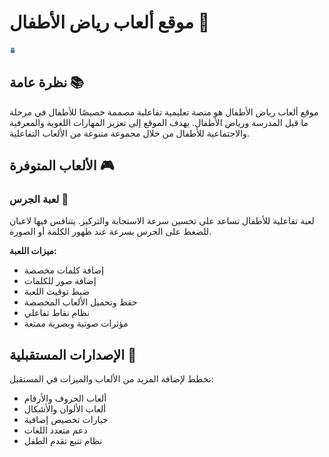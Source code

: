 # موقع ألعاب رياض الأطفال 🧸

<img src="images/teddy-bear.png" alt="شعار دب الطفل" width="10" height="auto">

## نظرة عامة 📚

موقع ألعاب رياض الأطفال هو منصة تعليمية تفاعلية مصممة خصيصًا للأطفال في مرحلة ما قبل المدرسة ورياض الأطفال. يهدف الموقع إلى تعزيز المهارات اللغوية والمعرفية والاجتماعية للأطفال من خلال مجموعة متنوعة من الألعاب التفاعلية.

## الألعاب المتوفرة 🎮

### لعبة الجرس 🔔

لعبة تفاعلية للأطفال تساعد على تحسين سرعة الاستجابة والتركيز. يتنافس فيها لاعبان للضغط على الجرس بسرعة عند ظهور الكلمة أو الصورة.

**ميزات اللعبة:**
- إضافة كلمات مخصصة
- إضافة صور للكلمات
- ضبط توقيت اللعبة
- حفظ وتحميل الألعاب المخصصة
- نظام نقاط تفاعلي
- مؤثرات صوتية وبصرية ممتعة

## الإصدارات المستقبلية 🚀

نخطط لإضافة المزيد من الألعاب والميزات في المستقبل:
- ألعاب الحروف والأرقام
- ألعاب الألوان والأشكال
- خيارات تخصيص إضافية
- دعم متعدد اللغات
- نظام تتبع تقدم الطفل

